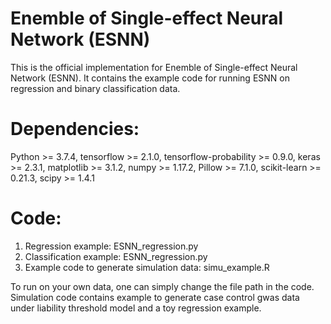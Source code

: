 # Enemble of Single-effect Neural Network (ESNN)
This is the official implementation for Enemble of Single-effect Neural Network (ESNN). It contains the example code for running ESNN on regression and binary classification data.

# Dependencies:
Python >= 3.7.4,
tensorflow >= 2.1.0,
tensorflow-probability >= 0.9.0,
keras >= 2.3.1,
matplotlib >= 3.1.2,
numpy >= 1.17.2,
Pillow >= 7.1.0,
scikit-learn >= 0.21.3,
scipy >= 1.4.1

# Code:
1. Regression example: ESNN_regression.py
2. Classification example: ESNN_regression.py
3. Example code to generate simulation data: simu_example.R

To run on your own data, one can simply change the file path in the code. Simulation code contains example to generate case control gwas data under liability threshold model and a toy regression example.
